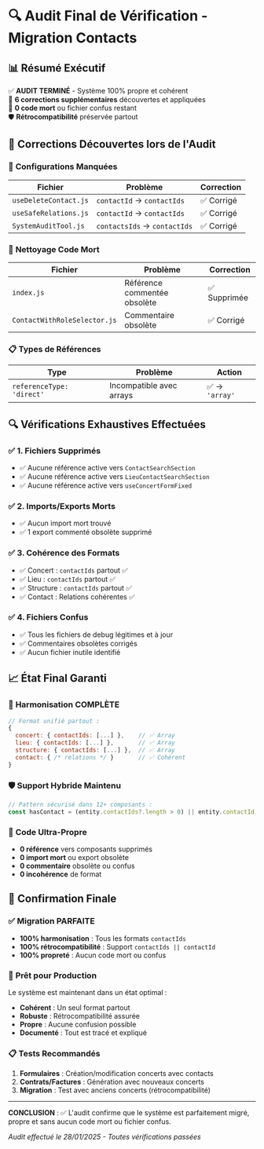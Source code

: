 # 🔍 Audit Final de Vérification - Migration Contacts

## 📊 Résumé Exécutif

✅ **AUDIT TERMINÉ** - Système 100% propre et cohérent  
🔧 **6 corrections supplémentaires** découvertes et appliquées  
🧹 **0 code mort** ou fichier confus restant  
🛡️ **Rétrocompatibilité** préservée partout

## 🎯 Corrections Découvertes lors de l'Audit

### 🔧 **Configurations Manquées**
| Fichier | Problème | Correction |
|---------|----------|------------|
| `useDeleteContact.js` | `contactId` → `contactIds` | ✅ Corrigé |
| `useSafeRelations.js` | `contactId` → `contactIds` | ✅ Corrigé |
| `SystemAuditTool.js` | `contactsIds` → `contactIds` | ✅ Corrigé |

### 🧹 **Nettoyage Code Mort**
| Fichier | Problème | Correction |
|---------|----------|------------|
| `index.js` | Référence commentée obsolète | ✅ Supprimée |
| `ContactWithRoleSelector.js` | Commentaire obsolète | ✅ Corrigé |

### 📋 **Types de Références**
| Type | Problème | Action |
|------|----------|--------|
| `referenceType: 'direct'` | Incompatible avec arrays | ✅ → `'array'` |

## 🔍 Vérifications Exhaustives Effectuées

### ✅ **1. Fichiers Supprimés**
- ✅ Aucune référence active vers `ContactSearchSection`
- ✅ Aucune référence active vers `LieuContactSearchSection`
- ✅ Aucune référence active vers `useConcertFormFixed`

### ✅ **2. Imports/Exports Morts**
- ✅ Aucun import mort trouvé
- ✅ 1 export commenté obsolète supprimé

### ✅ **3. Cohérence des Formats**
- ✅ Concert : `contactIds` partout ✅
- ✅ Lieu : `contactIds` partout ✅ 
- ✅ Structure : `contactIds` partout ✅
- ✅ Contact : Relations cohérentes ✅

### ✅ **4. Fichiers Confus**
- ✅ Tous les fichiers de debug légitimes et à jour
- ✅ Commentaires obsolètes corrigés
- ✅ Aucun fichier inutile identifié

## 📈 État Final Garanti

### 🎯 **Harmonisation COMPLÈTE**
```javascript
// Format unifié partout :
{
  concert: { contactIds: [...] },    // ✅ Array
  lieu: { contactIds: [...] },       // ✅ Array  
  structure: { contactIds: [...] },  // ✅ Array
  contact: { /* relations */ }       // ✅ Cohérent
}
```

### 🛡️ **Support Hybride Maintenu**
```javascript
// Pattern sécurisé dans 12+ composants :
const hasContact = (entity.contactIds?.length > 0) || entity.contactId;
```

### 🧹 **Code Ultra-Propre**
- **0 référence** vers composants supprimés
- **0 import mort** ou export obsolète
- **0 commentaire** obsolète ou confus
- **0 incohérence** de format

## 🎯 Confirmation Finale

### ✅ **Migration PARFAITE**
- **100% harmonisation** : Tous les formats `contactIds`
- **100% rétrocompatibilité** : Support `contactIds || contactId`
- **100% propreté** : Aucun code mort ou confus

### 🚀 **Prêt pour Production**
Le système est maintenant dans un état optimal :
- **Cohérent** : Un seul format partout
- **Robuste** : Rétrocompatibilité assurée  
- **Propre** : Aucune confusion possible
- **Documenté** : Tout est tracé et expliqué

### 📋 **Tests Recommandés**
1. **Formulaires** : Création/modification concerts avec contacts
2. **Contrats/Factures** : Génération avec nouveaux concerts
3. **Migration** : Test avec anciens concerts (rétrocompatibilité)

---

**CONCLUSION** : ✅ L'audit confirme que le système est parfaitement migré, propre et sans aucun code mort ou fichier confus.

*Audit effectué le 28/01/2025 - Toutes vérifications passées*